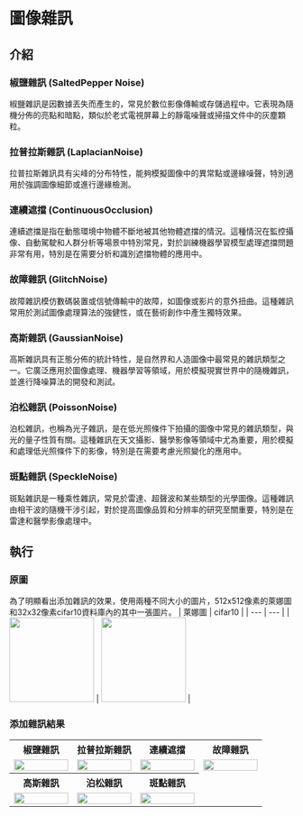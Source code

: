 # 圖像雜訊

## 介紹
### 椒鹽雜訊 (SaltedPepper Noise)
椒鹽雜訊是因數據丟失而產生的，常見於數位影像傳輸或存儲過程中。它表現為隨機分佈的亮點和暗點，類似於老式電視屏幕上的靜電噪聲或掃描文件中的灰塵顆粒。
### 拉普拉斯雜訊 (LaplacianNoise)
拉普拉斯雜訊具有尖峰的分布特性，能夠模擬圖像中的異常點或邊緣噪聲，特別適用於強調圖像細節或進行邊緣檢測。
### 連續遮擋 (ContinuousOcclusion)
連續遮擋是指在動態環境中物體不斷地被其他物體遮擋的情況。這種情況在監控攝像、自動駕駛和人群分析等場景中特別常見，對於訓練機器學習模型處理遮擋問題非常有用，特別是在需要分析和識別遮擋物體的應用中。
### 故障雜訊 (GlitchNoise)
故障雜訊模仿數碼裝置或信號傳輸中的故障，如圖像或影片的意外扭曲。這種雜訊常用於測試圖像處理算法的強健性，或在藝術創作中產生獨特效果。
### 高斯雜訊 (GaussianNoise)
高斯雜訊具有正態分佈的統計特性，是自然界和人造圖像中最常見的雜訊類型之一。它廣泛應用於圖像處理、機器學習等領域，用於模擬現實世界中的隨機雜訊，並進行降噪算法的開發和測試。
### 泊松雜訊 (PoissonNoise)
泊松雜訊，也稱為光子雜訊，是在低光照條件下拍攝的圖像中常見的雜訊類型，與光的量子性質有關。這種雜訊在天文攝影、醫學影像等領域中尤為重要，用於模擬和處理低光照條件下的影像，特別是在需要考慮光照變化的應用中。
### 斑點雜訊 (SpeckleNoise)
斑點雜訊是一種乘性雜訊，常見於雷達、超聲波和某些類型的光學圖像。這種雜訊由相干波的隨機干涉引起，對於提高圖像品質和分辨率的研究至關重要，特別是在雷達和醫學影像處理中。

## 執行
### 原圖
為了明顯看出添加雜訊的效果，使用兩種不同大小的圖片，512x512像素的萊娜圖和32x32像素cifar10資料庫內的其中一張圖片。
| 萊娜圖 | cifar10 |
| --- | --- |
| <img src="https://github.com/PHW22/Noise/assets/116903114/5c20a6b0-8d5d-431c-b824-ee72c1f09158" style="width: 150px; height: auto;" /> | <img src="https://github.com/PHW22/Noise/assets/116903114/e2e1bbf2-178d-4e1d-a850-1924c8e5264c" style="width: 150px; height: auto;" /> |



### 添加雜訊結果 

<table style="width: 100%; table-layout: fixed;">
  <tr>
    <th style="width: 25%;">椒鹽雜訊</th>
    <th style="width: 25%;">拉普拉斯雜訊</th>
    <th style="width: 25%;">連續遮擋</th>
    <th style="width: 25%;">故障雜訊</th>
  </tr>
  <tr>
    <td style="width: 25%; text-align: center;">
      <img src="https://github.com/PHW22/Noise/assets/116903114/e6c92fcc-9bec-47b8-a999-f164e6497e15" style="width: 100%; max-width: 300px; height: auto;" />
    </td>
    <td style="width: 25%; text-align: center;">
      <img src="https://github.com/PHW22/Noise/assets/116903114/591b9011-662a-4a7c-8a63-de13238df4f6" style="width: 100%; max-width: 300px; height: auto;" />
    </td>
    <td style="width: 25%; text-align: center;">
      <img src="https://github.com/PHW22/Noise/assets/116903114/f0909275-708a-427c-b618-0b476a1124cb" style="width: 100%; max-width: 300px; height: auto;" />
    </td>
    <td style="width: 25%; text-align: center;">
      <img src="https://github.com/PHW22/Noise/assets/116903114/c37effe9-753d-482d-87bf-4358dd57e867" style="width: 100%; max-width: 300px; height: auto;" />
    </td>
  </tr>
  <tr>
    <th>高斯雜訊</th>
    <th>泊松雜訊</th>
    <th>斑點雜訊</th> 
  </tr>
  <tr>
    <td style="width: 25%; text-align: center;">
      <img src="https://github.com/PHW22/Noise/assets/116903114/9fbaa785-baab-4e81-bf41-002814d8284b" style="width: 100%; max-width: 300px; height: auto;" />
    </td>
    <td style="width: 25%; text-align: center;">
      <img src="https://github.com/PHW22/Noise/assets/116903114/e46a4469-07dc-42be-876b-64f69347148a" style="width: 100%; max-width: 300px; height: auto;" />
    </td>
    <td style="width: 25%; text-align: center;">
      <img src="https://github.com/PHW22/Noise/assets/116903114/ecc1d2dd-28e1-4771-8082-59a163e0d5bc" style="width: 100%; max-width: 300px; height: auto;" />
    </td>
  </tr>
</table>






